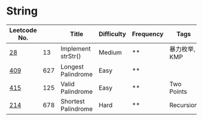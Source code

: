 # String

| Leetcode No.  |   | Title        | Difficulty  | Frequency        | Tags |
| ------------- | ------------- | ------------- | ------------- | ------------- |------------- |
| [28](./Details/Implement%20str.md)| 13 | Implement strStr() | Medium | ** | 暴力枚举, KMP|
| [409](./Details/Longest%20Palindrome.md)  | 627 | Longest Palindrome | Easy | ** |  |
| [415](./Details/Valid%20Palindrome.md)  | 125 | Valid Palindrome | Easy | ** | Two Points |
| [214](./Details/Shortest%20Palindrome.md)  | 678 | Shortest Palindrome | Hard | ** | Recursion |